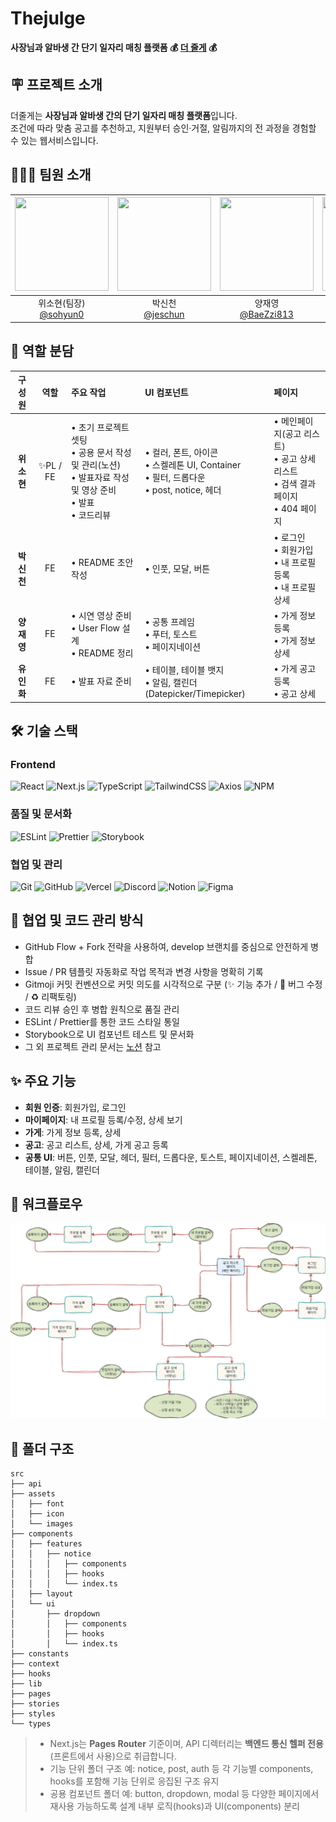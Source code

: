 # Thejulge

**사장님과 알바생 간 단기 일자리 매칭 플랫폼 💰 [더 줄게](https://thejulge-zeta.vercel.app/) 💰**

## 🪧 프로젝트 소개

더줄게는 **사장님과 알바생 간의 단기 일자리 매칭 플랫폼**입니다. <br> 조건에 따라 맞춤 공고를
추천하고, 지원부터 승인·거절, 알림까지의 전 과정을 경험할 수 있는 웹서비스입니다.

## 🧑‍🤝‍🧑 팀원 소개

| <img src="https://avatars.githubusercontent.com/u/59330818" width="150" height="150"/> | <img src="https://avatars.githubusercontent.com/u/213905938" width="150" height="150"/> | <img src="https://avatars.githubusercontent.com/u/214846243" width="150" height="150"/> | <img src="https://avatars.githubusercontent.com/u/214230956" width="150" height="150"/> |
| :------------------------------------------------------------------------------------: | :-------------------------------------------------------------------------------------: | :-------------------------------------------------------------------------------------: | :-------------------------------------------------------------------------------------: |
|                위소현(팀장)<br/>[@sohyun0](https://github.com/sohyun0)                 |                    박신천<br/>[@jeschun](https://github.com/jeschun)                    |                  양재영<br/>[@BaeZzi813](https://github.com/BaeZzi813)                  |                유인화<br/>[@gummmmmy0v0](https://github.com/gummmmmy0v0)                |

## 🏃 역할 분담

|   구성원   |   역할    | 주요 작업                                                                                                        | UI 컴포넌트                                                                                  | 페이지                                                                                |
| :--------: | :-------: | :--------------------------------------------------------------------------------------------------------------- | :------------------------------------------------------------------------------------------- | :------------------------------------------------------------------------------------ |
| **위소현** | ✨PL / FE | • 초기 프로젝트 셋팅<br>• 공용 문서 작성 및 관리(노션)<br>• 발표자료 작성 및 영상 준비 <br>• 발표 <br>• 코드리뷰 | • 컬러, 폰트, 아이콘<br>• 스켈레톤 UI, Container<br>• 필터, 드롭다운<br>• post, notice, 헤더 | • 메인페이지(공고 리스트)<br>• 공고 상세 리스트<br>• 검색 결과 페이지<br>• 404 페이지 |
| **박신천** |    FE     | • README 초안 작성                                                                                               | • 인풋, 모달, 버튼                                                                           | • 로그인<br>• 회원가입<br>• 내 프로필 등록<br>• 내 프로필 상세                        |
| **양재영** |    FE     | • 시연 영상 준비<br>• User Flow 설계<br>• README 정리                                                            | • 공통 프레임<br>• 푸터, 토스트<br>• 페이지네이션                                            | • 가게 정보 등록<br>• 가게 정보 상세                                                  |
| **유인화** |    FE     | • 발표 자료 준비                                                                                                 | • 테이블, 테이블 뱃지<br>• 알림, 캘린더(Datepicker/Timepicker)                               | • 가게 공고 등록<br>• 공고 상세                                                       |

## 🛠️ 기술 스택

### **Frontend**

![React](https://img.shields.io/badge/React-61DAFB?style=for-the-badge&logo=react&logoColor=white)
![Next.js](https://img.shields.io/badge/Next.js-000000?style=for-the-badge&logo=nextdotjs&logoColor=white)
![TypeScript](https://img.shields.io/badge/TypeScript-3178C6?style=for-the-badge&logo=typescript&logoColor=white)
![TailwindCSS](https://img.shields.io/badge/TailwindCSS-06B6D4?style=for-the-badge&logo=tailwindcss&logoColor=white)
![Axios](https://img.shields.io/badge/Axios-5A29E4?style=for-the-badge&logo=axios&logoColor=white)
![NPM](https://img.shields.io/badge/NPM-CB3837?style=for-the-badge&logo=npm&logoColor=white)

### **품질 및 문서화**

![ESLint](https://img.shields.io/badge/ESLint-4B32C3?style=for-the-badge&logo=eslint&logoColor=white)
![Prettier](https://img.shields.io/badge/Prettier-F7B93E?style=for-the-badge&logo=prettier&logoColor=white)
![Storybook](https://img.shields.io/badge/Storybook-FF4785?style=for-the-badge&logo=storybook&logoColor=white)

### **협업 및 관리**

![Git](https://img.shields.io/badge/Git-F05032?style=for-the-badge&logo=git&logoColor=white)
![GitHub](https://img.shields.io/badge/GitHub-181717?style=for-the-badge&logo=github&logoColor=white)
![Vercel](https://img.shields.io/badge/Vercel-000000?style=for-the-badge&logo=vercel&logoColor=white)
![Discord](https://img.shields.io/badge/Discord-5865F2?style=for-the-badge&logo=discord&logoColor=white)
![Notion](https://img.shields.io/badge/Notion-000000?style=for-the-badge&logo=notion&logoColor=white)
![Figma](https://img.shields.io/badge/Figma-FF7262?style=for-the-badge&logo=figma&logoColor=white)

## 🧭 협업 및 코드 관리 방식

- GitHub Flow + Fork 전략을 사용하여, develop 브랜치를 중심으로 안전하게 병합
- Issue / PR 템플릿 자동화로 작업 목적과 변경 사항을 명확히 기록
- Gitmoji 커밋 컨벤션으로 커밋 의도를 시각적으로 구분 (✨ 기능 추가 / 🐛 버그 수정 / ♻️ 리팩토링)
- 코드 리뷰 승인 후 병합 원칙으로 품질 관리
- ESLint / Prettier를 통한 코드 스타일 통일
- Storybook으로 UI 컴포넌트 테스트 및 문서화
- 그 외 프로젝트 관리 문서는 [노션](https://www.notion.so/26f46d4d7ef780dab24cf1d09dcb611e) 참고

## ✨ 주요 기능

- **회원 인증**: 회원가입, 로그인
- **마이페이지**: 내 프로필 등록/수정, 상세 보기
- **가게**: 가게 정보 등록, 상세
- **공고**: 공고 리스트, 상세, 가게 공고 등록
- **공통 UI**: 버튼, 인풋, 모달, 헤더, 필터, 드롭다운, 토스트, 페이지네이션, 스켈레톤, 테이블, 알림,
  캘린더

## 🚀 워크플로우

![워크플로우 다이어그램](src/assets/images/workflow.png)

## 📂 폴더 구조

```
src
├── api
├── assets
│   ├── font
│   ├── icon
│   └── images
├── components
│   ├── features
│   │   ├── notice
│   │   │   ├── components
│   │   │   ├── hooks
│   │   │   └── index.ts
│   ├── layout
│   └── ui
│       ├── dropdown
│       │   ├── components
│       │   ├── hooks
│       │   └── index.ts
├── constants
├── context
├── hooks
├── lib
├── pages
├── stories
├── styles
└── types
```

> - Next.js는 **Pages Router** 기준이며, API 디렉터리는 **백엔드 통신 헬퍼 전용**(프론트에서
>   사용)으로 취급합니다.
> - 기능 단위 폴더 구조 예: notice, post, auth 등 각 기능별 components, hooks를 포함해 기능 단위로
>   응집된 구조 유지
> - 공용 컴포넌트 폴더 예: button, dropdown, modal 등 다양한 페이지에서 재사용 가능하도록 설계 내부
>   로직(hooks)과 UI(components) 분리
